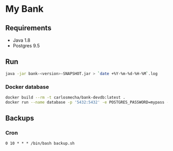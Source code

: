 # My Bank

## Requirements
- Java 1.8
- Postgres 9.5

## Run

```bash
java -jar bank-<version>-SNAPSHOT.jar > `date +%Y-%m-%d-%H-%M`.log
```

### Docker database

```bash
docker build --rm -t carlosmecha/bank-devdb:latest .
docker run --name database -p '5432:5432' -e POSTGRES_PASSWORD=mypass -e POSTGRES_USER=banking -e POSTGRES_DB=bank carlosmecha/bank-devdb
```


## Backups
 
### Cron

```cron
0 10 * * * /bin/bash backup.sh
```
